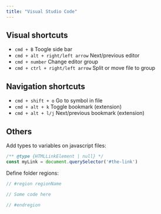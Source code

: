 ```yaml
---
title: "Visual Studio Code"
---
```


## Visual shortcuts

- `cmd + B` Toogle side bar
- `cmd + alt + right/left arrow` Next/previous editor
- `cmd + number` Change editor group
- `cmd + ctrl + right/left arrow` Split or move file to group

## Navigation shortcuts

- `cmd + shift + o` Go to symbol in file
- `cmd + alt + k` Toggle bookmark (extension)
- `cmd + alt + l/j` Next/previous bookmark (extension)

## Others

Add types to variables on javascript files:

```javascript
/** @type {HTMLLinkElement | null} */
const myLink = document.querySelector('#the-link')
```

Define folder regions:

```javascript
// #region regionName

// Some code here

// #endregion
```
